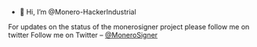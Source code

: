- 👋 Hi, I’m @Monero-HackerIndustrial

For updates on the status of the monerosigner project please follow me on twitter
Follow me on Twitter – [@MoneroSigner](https://twitter.com/MoneroSigner)


